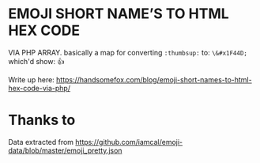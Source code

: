 # EMOJI SHORT NAME’S TO HTML HEX CODE 

VIA PHP ARRAY. basically a map for converting `:thumbsup:` to: `\&#x1F44D;` which'd show: 👍

Write up here: https://handsomefox.com/blog/emoji-short-names-to-html-hex-code-via-php/

# Thanks to

Data extracted from https://github.com/iamcal/emoji-data/blob/master/emoji_pretty.json
